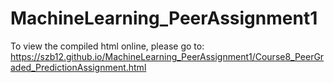 # MachineLearning_PeerAssignment1

To view the compiled html online, please go to: https://szb12.github.io/MachineLearning_PeerAssignment1/Course8_PeerGraded_PredictionAssignment.html
